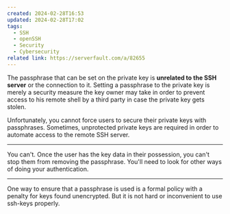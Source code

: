```yaml
---
created: 2024-02-28T16:53
updated: 2024-02-28T17:02
tags:
  - SSH
  - openSSH
  - Security
  - Cybersecurity
related link: https://serverfault.com/a/82655
---
```

The passphrase that can be set on the private key is **unrelated to the SSH server** or the connection to it. Setting a passphrase to the private key is merely a security measure the key owner may take in order to prevent access to his remote shell by a third party in case the private key gets stolen.

Unfortunately, you cannot force users to secure their private keys with passphrases. Sometimes, unprotected private keys are required in order to 
automate access to the remote SSH server.

___

You can't. Once the user has the key data in their possession, you can't stop them from removing the passphrase. You'll need to look for other ways of doing your authentication.

___

One way to ensure that a passphrase is used is a formal policy with a penalty for keys found unencrypted. But it is not hard or inconvenient to use ssh-keys properly.
